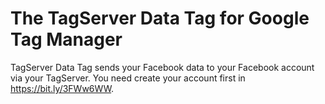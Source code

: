 # The TagServer Data Tag for Google Tag Manager
TagServer Data Tag sends your Facebook data to your Facebook account via your TagServer. You need create your account first in https://bit.ly/3FWw6WW.

